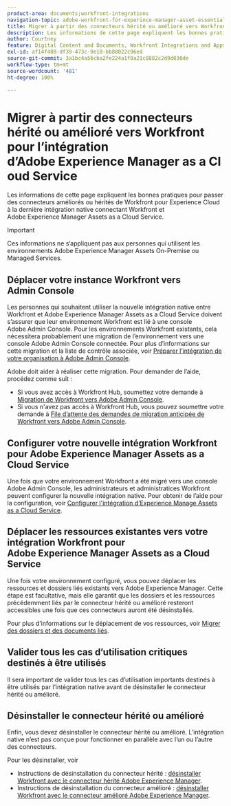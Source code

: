 ```yaml
---
product-area: documents;workfront-integrations
navigation-topic: adobe-workfront-for-experince-manager-asset-essentials
title: Migrer à partir des connecteurs hérité ou amélioré vers Workfront pour l’intégration d’Adobe Experience Manager as a Cloud Service
description: Les informations de cette page expliquent les bonnes pratiques pour passer des connecteurs améliorés ou hérités de Workfront pour Experience Cloud à la dernière intégration native connectant Workfront et Adobe Experience Manager Assets as a Cloud Service.
author: Courtney
feature: Digital Content and Documents, Workfront Integrations and Apps
exl-id: af14f408-df39-473c-9e18-bb88022c96ed
source-git-commit: 3a1bc4a56cba2fe224a1f0a21c8882c2d9d030de
workflow-type: tm+mt
source-wordcount: '481'
ht-degree: 100%

---
```


# Migrer à partir des connecteurs hérité ou amélioré vers Workfront pour l’intégration d’Adobe Experience Manager as a Cloud Service

Les informations de cette page expliquent les bonnes pratiques pour passer des connecteurs améliorés ou hérités de Workfront pour Experience Cloud à la dernière intégration native connectant Workfront et Adobe Experience Manager Assets as a Cloud Service.

>[!IMPORTANT]
>
>Ces informations ne s‘appliquent pas aux personnes qui utilisent les environnements Adobe Experience Manager Assets On-Premise ou Managed Services.

## Déplacer votre instance Workfront vers Admin Console

Les personnes qui souhaitent utiliser la nouvelle intégration native entre Workfront et Adobe Experience Manager Assets as a Cloud Service doivent s’assurer que leur environnement Workfront est lié à une console Adobe Admin Console. Pour les environnements Workfront existants, cela nécessitera probablement une migration de l’environnement vers une console Adobe Admin Console connectée. Pour plus d’informations sur cette migration et la liste de contrôle associée, voir [Préparer l’intégration de votre organisation à Adobe Admin Console](/help/quicksilver/administration-and-setup/adobe-admin-console/prep-for-admin-console.md).

Adobe doit aider à réaliser cette migration. Pour demander de l’aide, procédez comme suit :

* Si vous avez accès à Workfront Hub, soumettez votre demande à [Migration de Workfront vers Adobe Admin Console](https://hub.workfront.com/requests/new?activeTab=tab-new-helpRequest&amp;projectID=629674d500054a38133cf26e01d06a97&amp;path=).
* Si vous n&#39;avez pas accès à Workfront Hub, vous pouvez soumettre votre demande à [File d’attente des demandes de migration anticipée de Workfront vers Adobe Admin Console](https://workfront.az1.qualtrics.com/jfe/form/SV_9T5LuHf05JUOPAi).

## Configurer votre nouvelle intégration Workfront pour Adobe Experience Manager Assets as a Cloud Service

Une fois que votre environnement Workfront a été migré vers une console Adobe Admin Console, les administrateurs et administratices Workfront peuvent configurer la nouvelle intégration native. Pour obtenir de l’aide pour la configuration, voir [Configurer l&#39;intégration d’Experience Manage Assets as a Cloud Service](/help/quicksilver/administration-and-setup/configure-integrations/configure-aacs-integration.md).

## Déplacer les ressources existantes vers votre intégration Workfront pour Adobe Experience Manager Assets as a Cloud Service

Une fois votre environnement configuré, vous pouvez déplacer les ressources et dossiers liés existants vers Adobe Experience Manager. Cette étape est facultative, mais elle garantit que les dossiers et les ressources précédemment liés par le connecteur hérité ou amélioré resteront accessibles une fois que ces connecteurs auront été désinstallés.

Pour plus d’informations sur le déplacement de vos ressources, voir [Migrer des dossiers et des documents liés](/help/quicksilver/documents/workfront-and-experience-manager-integrations/legacy-enhanced-connector-migration/workfront-document-link-updates.md).

## Valider tous les cas d’utilisation critiques destinés à être utilisés

Il sera important de valider tous les cas d’utilisation importants destinés à être utilisés par l’intégration native avant de désinstaller le connecteur hérité ou amélioré.

## Désinstaller le connecteur hérité ou amélioré

Enfin, vous devez désinstaller le connecteur hérité ou amélioré. L’intégration native n’est pas conçue pour fonctionner en parallèle avec l’un ou l’autre des connecteurs.

Pour les désinstaller, voir

* Instructions de désinstallation du connecteur hérité : [désinstaller Workfront avec le connecteur hérité Adobe Experience Manager](/help/quicksilver/documents/workfront-and-experience-manager-integrations/legacy-enhanced-connector-migration/uninstall-legacy-connector.md).
* Instructions de désinstallation du connecteur amélioré : [désinstaller Workfront avec le connecteur amélioré Adobe Experience Manager](/help/quicksilver/documents/workfront-and-experience-manager-integrations/legacy-enhanced-connector-migration/uninstall-enhanced-connector.md).
